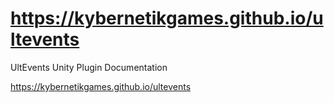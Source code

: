 # https://kybernetikgames.github.io/ultevents

UltEvents Unity Plugin Documentation

https://kybernetikgames.github.io/ultevents